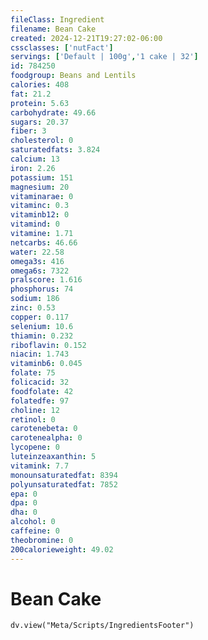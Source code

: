 ```yaml
---
fileClass: Ingredient
filename: Bean Cake
created: 2024-12-21T19:27:02-06:00
cssclasses: ['nutFact']
servings: ['Default | 100g','1 cake | 32']
id: 784250
foodgroup: Beans and Lentils
calories: 408
fat: 21.2
protein: 5.63
carbohydrate: 49.66
sugars: 20.37
fiber: 3
cholesterol: 0
saturatedfats: 3.824
calcium: 13
iron: 2.26
potassium: 151
magnesium: 20
vitaminarae: 0
vitaminc: 0.3
vitaminb12: 0
vitamind: 0
vitamine: 1.71
netcarbs: 46.66
water: 22.58
omega3s: 416
omega6s: 7322
pralscore: 1.616
phosphorus: 74
sodium: 186
zinc: 0.53
copper: 0.117
selenium: 10.6
thiamin: 0.232
riboflavin: 0.152
niacin: 1.743
vitaminb6: 0.045
folate: 75
folicacid: 32
foodfolate: 42
folatedfe: 97
choline: 12
retinol: 0
carotenebeta: 0
carotenealpha: 0
lycopene: 0
luteinzeaxanthin: 5
vitamink: 7.7
monounsaturatedfat: 8394
polyunsaturatedfat: 7852
epa: 0
dpa: 0
dha: 0
alcohol: 0
caffeine: 0
theobromine: 0
200calorieweight: 49.02
---
```


# Bean Cake

```dataviewjs
dv.view("Meta/Scripts/IngredientsFooter")
```